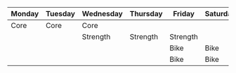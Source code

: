 | Monday | Tuesday | Wednesday | Thursday | Friday | Saturday | Sunday |  
| ---- | ---- | ---- | ---- | ---- | ---- | ---- |  
| Core | Core | Core |  |  |  |  |
|  |  | Strength | Strength | Strength |  |  |
|  |  |  |  | Bike | Bike | Bike |
|  |  |  |  | Bike | Bike | Bike |